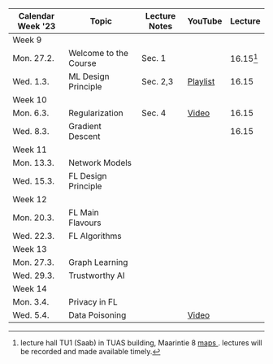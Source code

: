 | Calendar Week '23| Topic                 | Lecture Notes |  YouTube  |  Lecture  |
|-----------------|-----------------------|---------------|--------------|--------------|
|Week 9    |                       |               |              |              |
|    Mon. 27.2.   | Welcome to the Course |        Sec. 1       |              |      16.15[^1]       |
|   Wed. 1.3.     | ML Design Principle |   Sec. 2,3            |   <a href="https://youtube.com/playlist?list=PLrbn2dGrLJK_Uix6FM4mOrIcE5m1fZaX3">Playlist</a>         |      16.15       |
|Week 10    |                       |               |              |          |
| Mon. 6.3. | Regularization |        Sec. 4       |  <a href="https://youtu.be/94tlSrs9ZNo">Video</a>             |     16.15     |
| Wed. 8.3. | Gradient Descent  |               |              |    16.15    |
|Week 11    |                       |               |              |         |
| Mon. 13.3. | Network Models |               |              |         |
| Wed. 15.3. | FL Design Principle |               |              |         |
|Week 12    |                       |               |              |         |
| Mon. 20.3. | FL Main Flavours |               |              |         |
| Wed. 22.3. | FL Algorithms |               |              |         |
|Week 13    |                       |               |              |         |
| Mon. 27.3. | Graph Learning |               |              |         |
| Wed. 29.3. | Trustworthy AI |               |              |         |
|Week 14    |                       |               |              |         |
| Mon. 3.4. | Privacy in FL |               |              |         |
| Wed. 5.4. | Data Poisoning |               |     <a href="https://www.youtube.com/watch?v=MLjK-SC7JSY">Video</a>         |         |

[^1]: lecture hall TU1 (Saab) in TUAS building, Maarintie 8 <a href="https://goo.gl/maps/u9UvHHs1huHbf8wm7"> maps </a>. lectures will be recorded and made available timely. 


